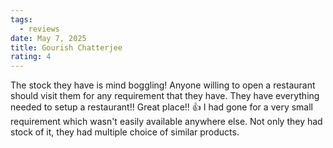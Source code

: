 ```yaml
---
tags:
  - reviews
date: May 7, 2025
title: Gourish Chatterjee
rating: 4
---
```

The stock they have is mind boggling! Anyone willing to open a restaurant should visit them for any requirement that they have. They have everything needed to setup a restaurant!! Great place!! 👍
I had gone for a very small requirement which wasn't easily available anywhere else. Not only they had stock of it, they had multiple choice of similar products.
